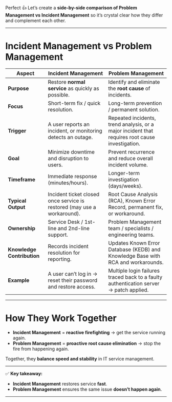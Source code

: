 Perfect 👍 Let’s create a **side-by-side comparison of Problem Management vs Incident Management** so it’s crystal clear how they differ and complement each other.

---

# **Incident Management vs Problem Management**

| Aspect                     | **Incident Management**                                                 | **Problem Management**                                                                          |
| -------------------------- | ----------------------------------------------------------------------- | ----------------------------------------------------------------------------------------------- |
| **Purpose**                | Restore **normal service** as quickly as possible.                      | Identify and eliminate the **root cause** of incidents.                                         |
| **Focus**                  | Short-term fix / quick resolution.                                      | Long-term prevention / permanent solution.                                                      |
| **Trigger**                | A user reports an incident, or monitoring detects an outage.            | Repeated incidents, trend analysis, or a major incident that requires root cause investigation. |
| **Goal**                   | Minimize downtime and disruption to users.                              | Prevent recurrence and reduce overall incident volume.                                          |
| **Timeframe**              | Immediate response (minutes/hours).                                     | Longer-term investigation (days/weeks).                                                         |
| **Typical Output**         | Incident ticket closed once service is restored (may use a workaround). | Root Cause Analysis (RCA), Known Error Record, permanent fix, or workaround.                    |
| **Ownership**              | Service Desk / 1st-line and 2nd-line support.                           | Problem Management team / specialists / engineering teams.                                      |
| **Knowledge Contribution** | Records incident resolution for reporting.                              | Updates Known Error Database (KEDB) and Knowledge Base with RCA and workarounds.                |
| **Example**                | A user can’t log in → reset their password and restore access.          | Multiple login failures traced back to a faulty authentication server → patch applied.          |

---

# **How They Work Together**

* **Incident Management** = **reactive firefighting** → get the service running again.
* **Problem Management** = **proactive root cause elimination** → stop the fire from happening again.

Together, they **balance speed and stability** in IT service management.

---

✅ **Key takeaway:**

* **Incident Management** restores service **fast**.
* **Problem Management** ensures the same issue **doesn’t happen again**.

---
